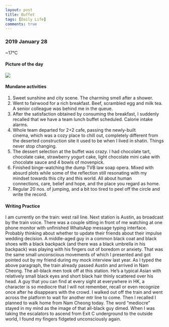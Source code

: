 ```yaml
---
layout: post
title: Buffet
tags: [Daily Life]
comments: true
---
```

### 2019 January 28

~17°C

#### Picture of the day

![](https://cdn-images-1.medium.com/max/800/1*Xj0JK-pu02AD4LKljJcSKQ.jpeg)

#### Mundane activities

1.  Sweet sunshine and city scene. The charming smell after a shower.
2.  Went to fairwood for a rich breakfast. Beef, scrambled egg and milk tea. A senior colleague was behind me in the queue.
3.  After the satisfaction obtained by consuming the breakfast, I suddenly recalled that we have a team lunch buffet scheduled. Calorie intake alarms.
4.  Whole team departed for 2+2 cafe, passing the newly-built cinema, which was a cozy place to chill out, completely different from the deserted construction site it used to be when I lived in shatin. Things never stop changing.
5.  The dessert selection at the buffet was crazy. I had chocolate tart, chocolate cake, strawberry yogurt cake, light chocolate mini cake with chocolate sauce and 4 bowls of movenpick.
6.  Finished binge-watching the dump TVB law soap opera. Mixed with absurd plots while some of the reflection still resonating with my mindset towards this city and this world. All about human connections, care, belief and hope, and the place you regard as home.
7.  Regular 20 nos. of jumping, and a bit too tired to peel off the circle and write the record.

#### Writing Practice

I am currently on the train: west rail line. Next station is Austin, as broadcast by the train voice. There was a couple sitting in front of me watching at one phone monitor with unfinished WhatsApp message typing interface. Probably thinking about whether to update their friends about their impulse wedding decision. A middle-aged guy in a common black coat and black shoes with a black backpack (and there was a black umbrella in his backpack) was playing with his fingers out of boredom or anxiety. That was the same small unconscious movements of which I presented and got pointed out by my friend during my mock interview last year. As I typed the above paragraph, the train already passed Austin and arrived in Nam Cheong. The all-black men took off at this station. He’s a typical Asian with relatively small black eyes and short black hair thinly scattered over his head. A guy that you can find at every sight at everywhere in HK, a character is so mediocre that I will not remember, recall or even recognize once after he disappears with the crowd. I walked out off the train and went across the platform to wait for another mtr line to come. Then I recalled I planned to walk home from Nam Cheong today. The word “mediocre” stayed in my mind as the image of that all-black guy dimed. When I was taking the escalators to ascend from Exit C underground to the outside world, I found my fingers fidgeted unconsciously again.